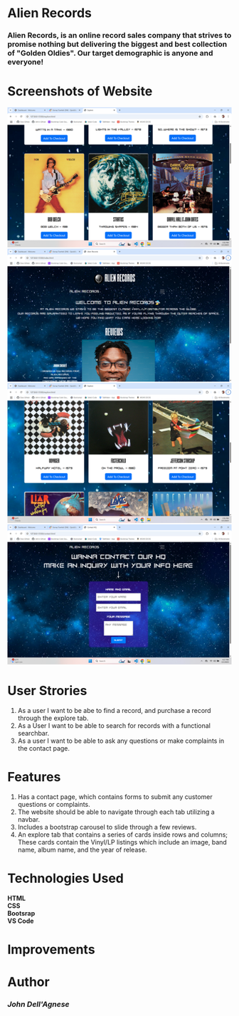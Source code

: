 # Alien Records

### Alien Records, is an online record sales company that strives to promise nothing but delivering the biggest and best collection of "Golden Oldies". Our target demographic is anyone and everyone!

# Screenshots of Website

![alt text](images/WebsitePic.png)
![alt text](images/WebsitePic1.png)
![alt text](images/WebsitePic2.png)
![alt text](images/WebsitePic3.png)

# User Strories

1. As a user I want to be abe to find a record, and purchase a record through the explore tab.
2. As a User I want to be able to search for records with a functional searchbar.
3. As a user I want to be able to ask any questions or make complaints in the contact page.

# Features

1. Has a contact page, which contains forms to submit any customer questions or complaints.
2. The website should be able to navigate through each tab utilizing a navbar.
3. Includes a bootstrap carousel to slide through a few reviews.
4. An explore tab that contains a series of cards inside rows and columns; These cards contain the Vinyl/LP listings which include an image, band name, album name, and the year of release.

# Technologies Used

**HTML** <br>
**CSS** <br>
**Bootsrap** <br>
**VS Code**

# Improvements

# Author

### _John Dell'Agnese_
